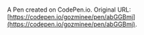 # 

A Pen created on CodePen.io. Original URL: [https://codepen.io/gozminee/pen/abGGBmj](https://codepen.io/gozminee/pen/abGGBmj).

